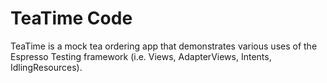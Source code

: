 # TeaTime Code

TeaTime is a mock tea ordering app that demonstrates various uses of the Espresso Testing framework (i.e. Views, AdapterViews, Intents, IdlingResources).
